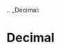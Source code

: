 [//]: # (THE CONTENT BELOW IS GENERATED. DO NOT EDIT.)
.. _Decimal:

# Decimal
[//]: # (ADD YOUR NOTES BELOW. THESE WILL BE PICKED EVERY TIME THE DOCS ARE REGENERATED. //end)
